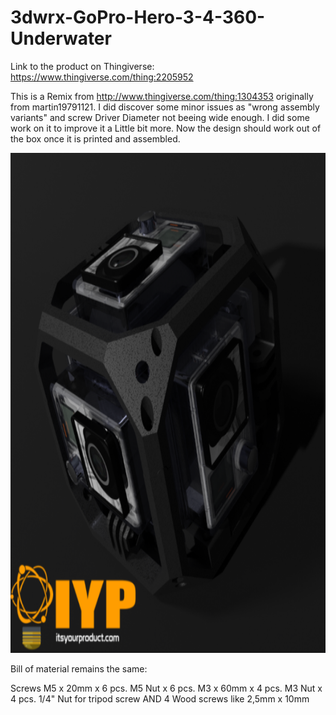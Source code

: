 # 3dwrx-GoPro-Hero-3-4-360-Underwater

Link to the product on Thingiverse:
https://www.thingiverse.com/thing:2205952


This is a Remix from http://www.thingiverse.com/thing:1304353 originally from martin19791121. I did discover some minor issues as "wrong assembly variants" and screw Driver Diameter not beeing wide enough. I did some work on it to improve it a Little bit more. Now the design should work out of the box once it is printed and assembled.


<p align="center">
  <img 
    width="800"
    height="800"
    src="https://github.com/thomaszipf/3dwrx-GoPro-Hero-3-4-360-Underwater/blob/main/Images/GoPro-Hero-360-Underwater.PNG"
  >
</p>

Bill of material remains the same:

Screws
M5 x 20mm x 6 pcs.
M5 Nut x 6 pcs.
M3 x 60mm x 4 pcs.
M3 Nut x 4 pcs.
1/4" Nut for tripod screw
AND 4 Wood screws like 2,5mm x 10mm
